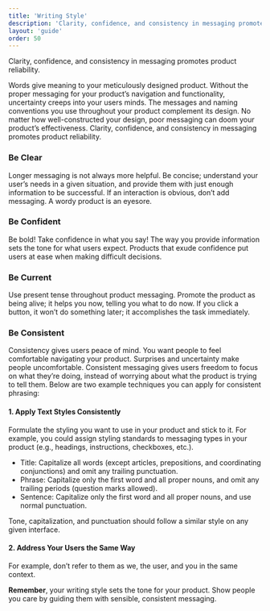 ```yaml
---
title: 'Writing Style'
description: 'Clarity, confidence, and consistency in messaging promotes product reliability.'
layout: 'guide'
order: 50
---
```


<div class="page-description">Clarity, confidence, and consistency in messaging promotes product reliability.</div>

Words give meaning to your meticulously designed product. Without the proper messaging for your product’s navigation and functionality, uncertainty creeps into your users minds. The messages and naming conventions you use throughout your product complement its design. No matter how well-constructed your design, poor messaging can doom your product’s effectiveness. Clarity, confidence, and consistency in messaging promotes product reliability.

### Be Clear

Longer messaging is not always more helpful. Be concise; understand your user’s needs in a given situation, and provide them with just enough information to be successful. If an interaction is obvious, don’t add messaging. A wordy product is an eyesore.

<!--
<table>
    <thead>
        <tr>
            <th>Example</th>
        </tr>
    </thead>
    <tbody>
        <tr>
            <td>
                <div class="d-flex align-items-center">
                    <svg class="lexicon-icon lexicon-icon-check do mr-3"><use xlink:href="/vendor/lexicon/icons.svg#check"></use></svg>
                    <span>Initiates the process</span>
                </div>
            </td>
        </tr>
        <tr>
            <td>
                <div class="d-flex align-items-center">
                    <svg class="lexicon-icon lexicon-icon-check dont mr-3"><use xlink:href="/vendor/lexicon/icons.svg#times"></use></svg>
                    <span>If you click this button, then you will initiate a process that does something. Doing something is essential for something else.</span>
                </div>
            </td>
        </tr>
    <tbody>
</table> -->

### Be Confident

Be bold! Take confidence in what you say! The way you provide information sets the tone for what users expect. Products that exude confidence put users at ease when making difficult decisions.

<!--
<table>
    <thead>
        <tr>
            <th>Example</th>
        </tr>
    </thead>
    <tbody>
        <tr>
            <td>
                <div class="d-flex align-items-center">
                    <svg class="lexicon-icon lexicon-icon-check do mr-3"><use xlink:href="/vendor/lexicon/icons.svg#check"></use></svg>
                    <span>Click this to save your work.</span>
                </div>
            </td>
        </tr>
        <tr>
            <td>
                <div class="d-flex align-items-center">
                    <svg class="lexicon-icon lexicon-icon-check dont mr-3"><use xlink:href="/vendor/lexicon/icons.svg#times"></use></svg>
                    <span>Clicking this should save your work.</span>
                </div>
            </td>
        </tr>
    <tbody>
</table> -->

### Be Current

Use present tense throughout product messaging. Promote the product as being alive; it helps you now, telling you what to do now. If you click a button, it won’t do something later; it accomplishes the task immediately.

<!--
<table>
    <thead>
        <tr>
            <th>Example</th>
        </tr>
    </thead>
    <tbody>
        <tr>
            <td>
                <div class="d-flex align-items-center">
                    <svg class="lexicon-icon lexicon-icon-check do mr-3"><use xlink:href="/vendor/lexicon/icons.svg#check"></use></svg>
                    <span>Saves the form</span>
                </div>
            </td>
        </tr>
        <tr>
            <td>
                <div class="d-flex align-items-center">
                    <svg class="lexicon-icon lexicon-icon-check dont mr-3"><use xlink:href="/vendor/lexicon/icons.svg#times"></use></svg>
                    <span>This will save the form.</span>
                </div>
            </td>
        </tr>
    <tbody>
</table> -->

### Be Consistent

Consistency gives users peace of mind. You want people to feel comfortable navigating your product. Surprises and uncertainty make people uncomfortable. Consistent messaging gives users freedom to focus on what they’re doing, instead of worrying about what the product is trying to tell them. Below are two example techniques you can apply for consistent phrasing:

#### 1. Apply Text Styles Consistently

Formulate the styling you want to use in your product and stick to it. For example, you could assign styling standards to messaging types in your product (e.g., headings, instructions, checkboxes, etc.).

-   Title: Capitalize all words (except articles, prepositions, and coordinating conjunctions) and omit any trailing punctuation.
-   Phrase: Capitalize only the first word and all proper nouns, and omit any trailing periods (question marks allowed).
-   Sentence: Capitalize only the first word and all proper nouns, and use normal punctuation.

Tone, capitalization, and punctuation should follow a similar style on any given interface.

<!--
<table>
    <thead>
        <tr>
            <th>Example</th>
        </tr>
    </thead>
    <tbody>
        <tr>
            <td>
                <div class="d-flex align-items-center">
                    <svg class="lexicon-icon lexicon-icon-check do mr-3"><use xlink:href="/vendor/lexicon/icons.svg#check"></use></svg>
                    <img src="/images/WritingStyleDoExample.png" alt="Writing Style Do Example with checkboxes" />
                </div>
            </td>
        </tr>
        <tr>
            <td>
                <div class="d-flex align-items-center">
                    <svg class="lexicon-icon lexicon-icon-check dont mr-3"><use xlink:href="/vendor/lexicon/icons.svg#times"></use></svg>
                    <img src="/images/WritingStyleDontExample.png" alt="Writing Style Don't Example with checkboxes" />
                </div>
            </td>
        </tr>
    <tbody>
</table> -->

#### 2. Address Your Users the Same Way

For example, don’t refer to them as we, the user, and you in the same context.

<!--

<table>
    <thead>
        <tr>
            <th>Example</th>
        </tr>
    </thead>
    <tbody>
        <tr>
            <td>
                <div class="d-flex align-items-center">
                    <svg class="lexicon-icon lexicon-icon-check do mr-3"><use xlink:href="/vendor/lexicon/icons.svg#check"></use></svg>
                    <span>Click the button to continue. You can select the other button at any time.</span>
                </div>
            </td>
        </tr>
        <tr>
            <td>
                <div class="d-flex align-items-center">
                    <svg class="lexicon-icon lexicon-icon-check dont mr-3"><use xlink:href="/vendor/lexicon/icons.svg#times"></use></svg>
                    <span>Click the button so we can continue. The user can select the other button at any time.</span>
                </div>
            </td>
        </tr>
    <tbody>
</table> -->

**Remember**, your writing style sets the tone for your product. Show people you care by guiding them with sensible, consistent messaging.
